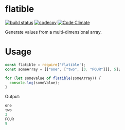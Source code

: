 # flatible 

[![build status](https://api.travis-ci.org/ecman/flatible.png)](https://travis-ci.org/ecman/flatible) [![codecov](https://codecov.io/gh/ecman/flatible/branch/master/graph/badge.svg)](https://codecov.io/gh/ecman/flatible) [![Code Climate](https://codeclimate.com/github/ecman/flatible/badges/gpa.svg)](https://codeclimate.com/github/ecman/flatible)

Generate values from a multi-dimensional array.

# Usage

```js
const flatible = require('flatible');
const someArray = [["one", ["two", [3, "FOUR"]]], 5];

for (let someValue of flatible(someArray)) {
  console.log(someValue);
}
```

Output:

```js
one
two
3
FOUR
5
```
